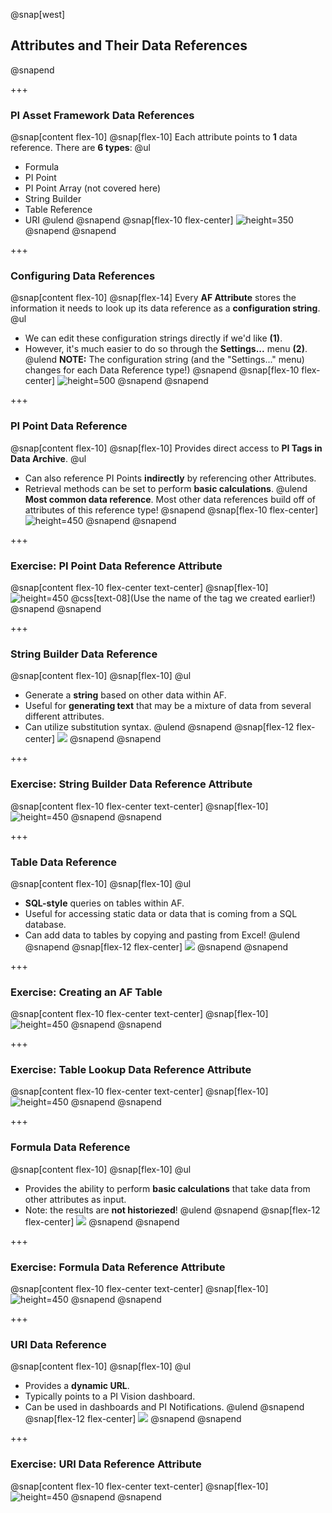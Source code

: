 @snap[west]
## Attributes and Their Data References
@snapend

+++

### PI Asset Framework Data References
@snap[content flex-10]
@snap[flex-10]
Each attribute points to **1** data reference. There are **6 types**:
@ul[](false)
- Formula
- PI Point
- PI Point Array (not covered here)
- String Builder
- Table Reference
- URI
@ulend
@snapend
@snap[flex-10 flex-center]
![height=350](assets/img/pse-data-references.png)
@snapend
@snapend

+++

### Configuring Data References
@snap[content flex-10]
@snap[flex-14]
Every **AF Attribute** stores the information it needs to look up its data reference as a **configuration string**.
@ul[](false)
- We can edit these configuration strings directly if we'd like  **(1)**.
- However, it's much easier to do so through the **Settings...** menu **(2)**.
@ulend
**NOTE:** The configuration string (and the "Settings..." menu) changes for each Data Reference type!)
@snapend
@snap[flex-10 flex-center]
![height=500](assets/img/pse-data-reference-settings.png)
@snapend
@snapend

+++

### PI Point Data Reference
@snap[content flex-10]
@snap[flex-10]
Provides direct access to **PI Tags in Data Archive**.
@ul[](false)
- Can also reference PI Points **indirectly** by referencing other Attributes.
- Retrieval methods can be set to perform **basic calculations**.
@ulend
**Most common data reference**. Most other data references build off of attributes of this reference type!
@snapend
@snap[flex-10 flex-center]
![height=450](assets/img/pse-pi-point-data-reference.png)
@snapend
@snapend

+++

### Exercise: PI Point Data Reference Attribute
@snap[content flex-10 flex-center text-center]
@snap[flex-10]
![height=450](assets/img/pse-create-pi-point-data-reference.gif)
@css[text-08](Use the name of the tag we created earlier!)
@snapend
@snapend

+++


### String Builder Data Reference
@snap[content flex-10]
@snap[flex-10]
@ul[](false)
- Generate a **string** based on other data within AF.
- Useful for **generating text** that may be a mixture of data from several different attributes.
- Can utilize substitution syntax.
@ulend
@snapend
@snap[flex-12 flex-center]
![](assets/img/pse-string-builder-data-reference.png)
@snapend
@snapend

+++

### Exercise: String Builder Data Reference Attribute
@snap[content flex-10 flex-center text-center]
@snap[flex-10]
![height=450](assets/img/pse-create-string-builder-data-reference.gif)
@snapend
@snapend

+++

### Table Data Reference
@snap[content flex-10]
@snap[flex-10]
@ul[](false)
- **SQL-style** queries on tables within AF.
- Useful for accessing static data or data that is coming from a SQL database.
- Can add data to tables by copying and pasting from Excel!
@ulend
@snapend
@snap[flex-12 flex-center]
![](assets/img/pse-table-data-reference.png)
@snapend
@snapend

+++

### Exercise: Creating an AF Table
@snap[content flex-10 flex-center text-center]
@snap[flex-10]
![height=450](assets/img/pse-create-af-table.gif)
@snapend
@snapend

+++

### Exercise: Table Lookup Data Reference Attribute
@snap[content flex-10 flex-center text-center]
@snap[flex-10]
![height=450](assets/img/pse-create-table-lookup-data-reference.gif)
@snapend
@snapend

+++

### Formula Data Reference
@snap[content flex-10]
@snap[flex-10]
@ul[](false)
- Provides the ability to perform **basic calculations** that take data from other attributes as input.
- Note: the results are **not historiezed**!
@ulend
@snapend
@snap[flex-12 flex-center]
![](assets/img/pse-formula-data-reference.png)
@snapend
@snapend

+++

### Exercise: Formula Data Reference Attribute
@snap[content flex-10 flex-center text-center]
@snap[flex-10]
![height=450](assets/img/pse-create-formula-data-reference.gif)
@snapend
@snapend

+++

### URI Data Reference
@snap[content flex-10]
@snap[flex-10]
@ul[](false)
- Provides a **dynamic URL**.
- Typically points to a PI Vision dashboard.
- Can be used in dashboards and PI Notifications.
@ulend
@snapend
@snap[flex-12 flex-center]
![](assets/img/pse-uri-data-reference.png)
@snapend
@snapend

+++

### Exercise: URI Data Reference Attribute
@snap[content flex-10 flex-center text-center]
@snap[flex-10]
![height=450](assets/img/pse-create-uri-data-reference.gif)
@snapend
@snapend
